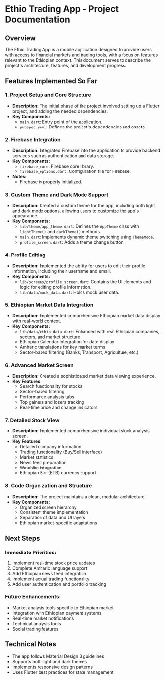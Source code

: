 # Ethio Trading App - Project Documentation

## Overview

The Ethio Trading App is a mobile application designed to provide users with access to financial markets and trading tools, with a focus on features relevant to the Ethiopian context. This document serves to describe the project's architecture, features, and development progress.

## Features Implemented So Far

### 1. Project Setup and Core Structure
- **Description:** The initial phase of the project involved setting up a Flutter project, and adding the needed dependencies.
- **Key Components:**
    - `main.dart`: Entry point of the application.
    - `pubspec.yaml`: Defines the project's dependencies and assets.

### 2. Firebase Integration
- **Description:** Integrated Firebase into the application to provide backend services such as authentication and data storage.
- **Key Components:**
    - `firebase_core`: Firebase core library.
    - `firebase_options.dart`: Configuration file for Firebase.
- **Notes:**
    - Firebase is properly initialized.

### 3. Custom Theme and Dark Mode Support
- **Description:** Created a custom theme for the app, including both light and dark mode options, allowing users to customize the app's appearance.
- **Key Components:**
    - `lib/theme/app_theme.dart`: Defines the `AppTheme` class with `lightTheme()` and `darkTheme()` methods.
    - `main.dart`: Implements dynamic theme switching using `ThemeMode`.
    - `profile_screen.dart`: Adds a theme change button.

### 4. Profile Editing
- **Description:** Implemented the ability for users to edit their profile information, including their username and email.
- **Key Components:**
    - `lib/screens/profile_screen.dart`: Contains the UI elements and logic for editing profile information.
    - `lib/data/mock_data.dart`: Holds mock user data.

### 5. Ethiopian Market Data Integration
- **Description:** Implemented comprehensive Ethiopian market data display with real-world context.
- **Key Components:**
    - `lib/data/ethio_data.dart`: Enhanced with real Ethiopian companies, sectors, and market structure.
    - Ethiopian Calendar integration for date display
    - Amharic translations for key market terms
    - Sector-based filtering (Banks, Transport, Agriculture, etc.)

### 6. Advanced Market Screen
- **Description:** Created a sophisticated market data viewing experience.
- **Key Features:**
    - Search functionality for stocks
    - Sector-based filtering
    - Performance analysis tabs
    - Top gainers and losers tracking
    - Real-time price and change indicators

### 7. Detailed Stock View
- **Description:** Implemented comprehensive individual stock analysis screen.
- **Key Features:**
    - Detailed company information
    - Trading functionality (Buy/Sell interface)
    - Market statistics
    - News feed preparation
    - Watchlist integration
    - Ethiopian Birr (ETB) currency support

### 8. Code Organization and Structure
- **Description:** The project maintains a clean, modular architecture.
- **Key Components:**
    - Organized screen hierarchy
    - Consistent theme implementation
    - Separation of data and UI layers
    - Ethiopian market-specific adaptations

## Next Steps

### Immediate Priorities:
1. Implement real-time stock price updates
2. Complete Amharic language support
3. Add Ethiopian news feed integration
4. Implement actual trading functionality
5. Add user authentication and portfolio tracking

### Future Enhancements:
- Market analysis tools specific to Ethiopian market
- Integration with Ethiopian payment systems
- Real-time market notifications
- Technical analysis tools
- Social trading features

## Technical Notes
- The app follows Material Design 3 guidelines
- Supports both light and dark themes
- Implements responsive design patterns
- Uses Flutter best practices for state management